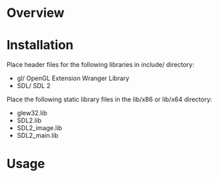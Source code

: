 # Overview

# Installation
Place header files for the following libraries in include/ directory:
* gl/ OpenGL Extension Wranger Library
* SDL/ SDL 2

Place the following static library files in the lib/x86 or lib/x64 directory:
* glew32.lib
* SDL2.lib
* SDL2_image.lib
* SDL2_main.lib

# Usage
